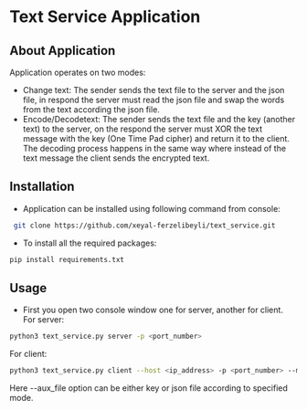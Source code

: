 # Text Service Application
## About Application
Application operates on two modes:
 - Change text: The sender sends the text file to the server and the json file, in respond the server must read the json file and swap the words from the text according the json file.
 - Encode/Decodetext: The sender sends the text file and the key (another text) to the server, on the respond the server must XOR the text message with the key (One Time Pad cipher) and return it to the client. The decoding process happens in the same way where instead of the text message the client sends the encrypted text.
 
 ## Installation
 - Application can be installed using following command from console:
 ```sh
  git clone https://github.com/xeyal-ferzelibeyli/text_service.git
 ```
 - To install all the required packages:
  ```sh
  pip install requirements.txt
 ```
 
 ## Usage
  - First you open two console window one for server, another for client. 
  For server:
   ```sh
  python3 text_service.py server -p <port_number>
   ```
   For client:
   ```sh
  python3 text_service.py client --host <ip_address> -p <port_number> --mode <mode> --msg_file <file_path> --aux_file <file_path>
   ```
   Here --aux_file option can be either key or json file according to specified mode. 
